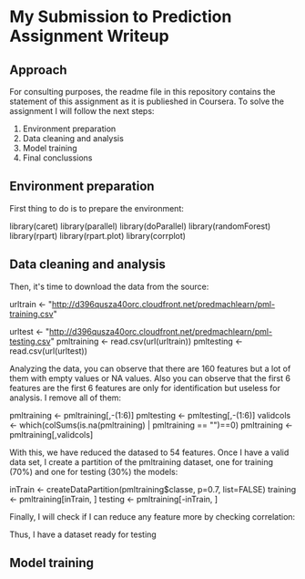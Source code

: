 # My Submission to Prediction Assignment Writeup
## Approach
For consulting purposes, the readme file in this repository contains the statement of this assignment as it is publieshed in Coursera.
To solve the assignment I will follow the next steps:
1. Environment preparation
2. Data cleaning and analysis
3. Model training
4. Final conclussions
## Environment preparation
First thing to do is to prepare the environment: 

library(caret)
library(parallel)
library(doParallel)
library(randomForest)
library(rpart)
library(rpart.plot)
library(corrplot)

## Data cleaning and analysis
Then, it's time to download the data from the source:

urltrain <- "http://d396qusza40orc.cloudfront.net/predmachlearn/pml-training.csv"

urltest  <- "http://d396qusza40orc.cloudfront.net/predmachlearn/pml-testing.csv"
pmltraining <- read.csv(url(urltrain))
pmltesting  <- read.csv(url(urltest))

Analyzing the data, you can observe that there are 160 features but a lot of them with empty values or NA values.
Also you can observe that the first 6 features are  the first 6 features are only for identification but useless for analysis.
I remove all of them:

pmltraining <- pmltraining[,-(1:6)]
pmltesting <- pmltesting[,-(1:6)]
validcols <- which(colSums(is.na(pmltraining) | pmltraining == "")==0)
pmltraining <- pmltraining[,validcols]

With this, we have reduced the datased to 54 features.
Once I have a valid data set, I create a partition of the pmltraining dataset, one for training (70%) and one for testing (30%) the models:

inTrain  <- createDataPartition(pmltraining$classe, p=0.7, list=FALSE)
training <- pmltraining[inTrain, ]
testing  <- pmltraining[-inTrain, ]

Finally, I will check if I can reduce any feature more by checking correlation:



Thus, I have a dataset ready for testing

## Model training
